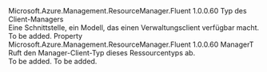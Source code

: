 <Type Name="IHasManager&lt;ManagerT&gt;" FullName="Microsoft.Azure.Management.ResourceManager.Fluent.Core.IHasManager&lt;ManagerT&gt;">
  <TypeSignature Language="C#" Value="public interface IHasManager&lt;ManagerT&gt;" />
  <TypeSignature Language="ILAsm" Value=".class public interface auto ansi abstract IHasManager`1&lt;ManagerT&gt;" />
  <TypeSignature Language="DocId" Value="T:Microsoft.Azure.Management.ResourceManager.Fluent.Core.IHasManager`1" />
  <TypeSignature Language="VB.NET" Value="Public Interface IHasManager(Of ManagerT)" />
  <TypeSignature Language="F#" Value="type IHasManager&lt;'ManagerT&gt; = interface" />
  <AssemblyInfo>
    <AssemblyName>Microsoft.Azure.Management.ResourceManager.Fluent</AssemblyName>
    <AssemblyVersion>1.0.0.60</AssemblyVersion>
  </AssemblyInfo>
  <TypeParameters>
    <TypeParameter Name="ManagerT" />
  </TypeParameters>
  <Interfaces />
  <Docs>
    <typeparam name="ManagerT">Typ des Client-Managers</typeparam>
    <summary>
            Eine Schnittstelle, ein Modell, das einen Verwaltungsclient verfügbar macht.
            </summary>
    <remarks>To be added.</remarks>
  </Docs>
  <Members>
    <Member MemberName="Manager">
      <MemberSignature Language="C#" Value="public ManagerT Manager { get; }" />
      <MemberSignature Language="ILAsm" Value=".property instance !ManagerT Manager" />
      <MemberSignature Language="DocId" Value="P:Microsoft.Azure.Management.ResourceManager.Fluent.Core.IHasManager`1.Manager" />
      <MemberSignature Language="VB.NET" Value="Public ReadOnly Property Manager As ManagerT" />
      <MemberSignature Language="F#" Value="member this.Manager : 'ManagerT" Usage="Microsoft.Azure.Management.ResourceManager.Fluent.Core.IHasManager&lt;'ManagerT&gt;.Manager" />
      <MemberType>Property</MemberType>
      <AssemblyInfo>
        <AssemblyName>Microsoft.Azure.Management.ResourceManager.Fluent</AssemblyName>
        <AssemblyVersion>1.0.0.60</AssemblyVersion>
      </AssemblyInfo>
      <ReturnValue>
        <ReturnType>ManagerT</ReturnType>
      </ReturnValue>
      <Docs>
        <summary>
            Ruft den Manager-Client-Typ dieses Ressourcentyps ab.
            </summary>
        <value>To be added.</value>
        <remarks>To be added.</remarks>
      </Docs>
    </Member>
  </Members>
</Type>